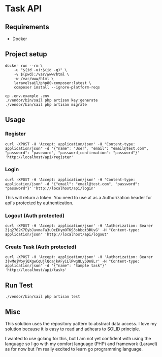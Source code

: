 # Task API

## Requirements

- Docker

## Project setup
```
docker run --rm \
    -u "$(id -u):$(id -g)" \
    -v $(pwd):/var/www/html \
    -w /var/www/html \
    laravelsail/php80-composer:latest \
    composer install --ignore-platform-reqs

cp .env.example .env
./vendor/bin/sail php artisan key:generate
./vendor/bin/sail php artisan migrate
```

## Usage

### Register

```
curl -XPOST -H 'Accept: application/json' -H "Content-type: application/json" -d '{"name": "User", "email": "email@test.com", "password": "password", "password_confirmation": "password"}' 'http://localhost/api/register'
```

### Login

```
curl -XPOST -H 'Accept: application/json' -H "Content-type: application/json" -d '{"email": "email@test.com", "password": "password"}' 'http://localhost/api/login'
```
This will return a token. You need to use at as a Authorization header for api's protected by authentication.

### Logout (Auth protected)

```
curl -XPOST -H 'Accept: application/json' -H 'Authorization: Bearer 2|q2702K7EybJuvmaFa3uOcEHymOTKS3sbbqt3RUvG' -H "Content-type: application/json" 'http://localhost/api/logout'
```

### Create Task (Auth protected)

```
curl -XPOST -H 'Accept: application/json' -H 'Authorization: Bearer 3|wMejWoyjQXgwCqUjlQdajkAFyiLlPwgQLy5Dn8Lr' -H "Content-type: application/json" -d '{"name": "Sample task"}' 'http://localhost/api/tasks'
```

## Run Test

```
./vendor/bin/sail php artisan test
```

## Misc

This solution uses the repository pattern to abstract data access. I love my solution because it is easy to read and adhears to SOLID principle.

I wanted to use golang for this, but I am not yet confident with using the language so I go with my comfort language (PHP) and framework (Laravel) as for now but I'm really excited to learn go programming language.
